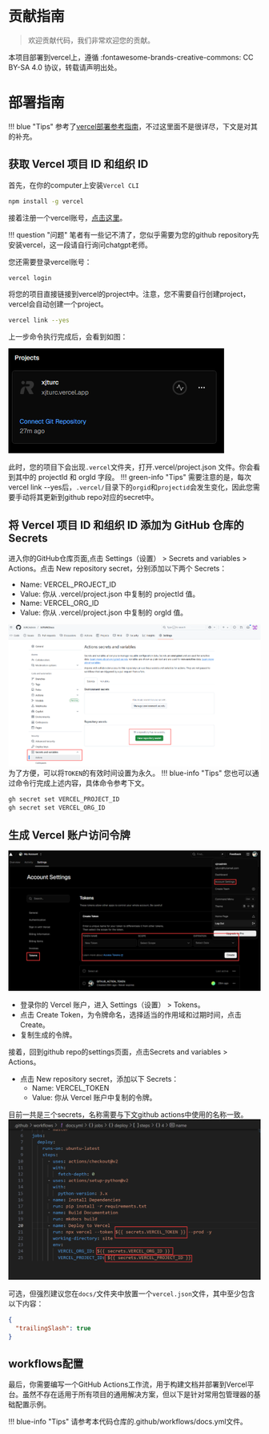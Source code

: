 # 贡献指南
> 欢迎贡献代码，我们非常欢迎您的贡献。

本项目部署到vercel上，遵循 :fontawesome-brands-creative-commons: CC BY-SA 4.0 协议，转载请声明出处。

# 部署指南

!!! blue "Tips"
    参考了[vercel部署参考指南](https://mkdocs.celsiusnarhwal.dev/)，不过这里面不是很详尽，下文是对其的补充。

## 获取 Vercel 项目 ID 和组织 ID
首先，在你的computer上安装`Vercel CLI`
```bash
npm install -g vercel
```
接着注册一个vercel账号，[点击这里](https://vercel.com/signup)。

!!! question "问题"
    笔者有一些记不清了，您似乎需要为您的github repository先安装vercel，这一段请自行询问chatgpt老师。

您还需要登录vercel账号：
```bash
vercel login
```
将您的项目直接链接到vercel的project中。注意，您不需要自行创建project，vercel会自动创建一个project。
```bash
vercel link --yes
```
上一步命令执行完成后，会看到如图：

![](images/image0.png)

此时，您的项目下会出现`.vercel`文件夹，打开.vercel/project.json 文件。你会看到其中的 projectId 和 orgId 字段。
!!! green-info "Tips"
    需要注意的是，每次 vercel link --yes后，`.vercel/`目录下的`orgid`和`projectid`会发生变化，因此您需要手动将其更新到github repo对应的secret中。
## 将 Vercel 项目 ID 和组织 ID 添加为 GitHub 仓库的 Secrets
进入你的GitHub仓库页面,点击 Settings（设置） > Secrets and variables > Actions。点击 New repository secret，分别添加以下两个 Secrets：

- Name: VERCEL_PROJECT_ID 
- Value: 你从 .vercel/project.json 中复制的 projectId 值。
- Name: VERCEL_ORG_ID
- Value: 你从 .vercel/project.json 中复制的 orgId 值。

![](images/image1.png)
为了方便，可以将`TOKEN`的有效时间设置为永久。
!!! blue-info "Tips"
    您也可以通过命令行完成上述内容，具体命令参考下文。
```bash
gh secret set VERCEL_PROJECT_ID
gh secret set VERCEL_ORG_ID
```

## 生成 Vercel 账户访问令牌
![](images/image3.png)

- 登录你的 Vercel 账户，进入 Settings（设置） > Tokens。
- 点击 Create Token，为令牌命名，选择适当的作用域和过期时间，点击 Create。
- 复制生成的令牌。

接着，回到github repo的settings页面，点击Secrets and variables > Actions。

- 点击 New repository secret，添加以下 Secrets：
    - Name: VERCEL_TOKEN
    - Value: 你从 Vercel 账户中复制的令牌。

目前一共是三个secrets，名称需要与下文github actions中使用的名称一致。
![](images/image2.png)

可选，但强烈建议您在`docs/`文件夹中放置一个`vercel.json`文件，其中至少包含以下内容：
```json
{
  "trailingSlash": true
}
```

## workflows配置
最后，你需要编写一个GitHub Actions工作流，用于构建文档并部署到Vercel平台。虽然不存在适用于所有项目的通用解决方案，但以下是针对常用包管理器的基础配置示例。

!!! blue-info "Tips"
    请参考本代码仓库的.github/workflows/docs.yml文件。